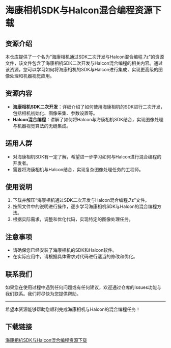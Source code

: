 # 海康相机SDK与Halcon混合编程资源下载

## 资源介绍

本仓库提供了一个名为“海康相机通过SDK二次开发与Halcon混合编程.7z”的资源文件，该文件包含了海康相机SDK二次开发与Halcon混合编程的相关内容。通过该资源，您可以学习如何将海康相机的SDK与Halcon进行集成，实现更高级的图像处理和机器视觉应用。

## 资源内容

- **海康相机SDK二次开发**：详细介绍了如何使用海康相机的SDK进行二次开发，包括相机初始化、图像采集、参数设置等。
- **Halcon混合编程**：讲解了如何将Halcon与海康相机SDK结合，实现图像处理与机器视觉算法的无缝集成。

## 适用人群

- 对海康相机SDK有一定了解，希望进一步学习如何与Halcon进行混合编程的开发者。
- 需要将海康相机与Halcon结合，实现复杂图像处理任务的工程师。

## 使用说明

1. 下载并解压“海康相机通过SDK二次开发与Halcon混合编程.7z”文件。
2. 按照文件中的说明进行操作，逐步学习海康相机SDK与Halcon的混合编程方法。
3. 根据实际需求，调整和优化代码，实现特定的图像处理任务。

## 注意事项

- 请确保您已经安装了海康相机的SDK和Halcon软件。
- 在实际应用中，请根据具体需求对代码进行适当的修改和优化。

## 联系我们

如果您在使用过程中遇到任何问题或有任何建议，欢迎通过仓库的Issues功能与我们联系。我们将尽快为您提供帮助。

---

希望本资源能够帮助您顺利完成海康相机与Halcon的混合编程任务！

## 下载链接

[海康相机SDK与Halcon混合编程资源下载](https://pan.quark.cn/s/2feb7bb5ab63)
